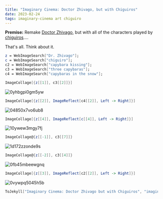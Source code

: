 ```yaml
---
title: "Imaginary Cinema: Doctor Zhivago, but with Chiguiros"
date: 2023-02-24
tags: imaginary-cinema art chiguiro
---
```


**Premise:** Remake [Doctor Zhivago](https://en.wikipedia.org/wiki/Doctor_Zhivago_(film)), but with all of the characters played by [chiguiros](https://en.wikipedia.org/wiki/Capybara)....


That's all. Think about it.

```mathematica
z = WebImageSearch["Dr. Zhivago"];
c = WebImageSearch["chiguiro"];
c2 = WebImageSearch["capybara kissing"];
c3 = WebImageSearch["three capybaras"];
c4 = WebImageSearch["capybaras in the snow"];
```

```mathematica
ImageCollage[{z[[1]], c3[[2]]}]
```

![0yhbgpi0gm5yw](/blog/images/2023/2/24/0yhbgpi0gm5yw.png)

```mathematica
ImageCollage[{z[[2]], ImageReflect[c4[[2]], Left -> Right]}]
```

![04850x7vo6ub8](/blog/images/2023/2/24/04850x7vo6ub8.png)

```mathematica
ImageCollage[{z[[4]], ImageReflect[c[[4]], Left -> Right]}]
```

![10ywew3mgy7fj](/blog/images/2023/2/24/10ywew3mgy7fj.png)

```mathematica
ImageCollage@{z[[-1]], c3[[7]]}
```

![1d172zzonde9s](/blog/images/2023/2/24/1d172zzonde9s.png)

```mathematica
ImageCollage@{z[[-2]], c3[[4]]}
```

![0fb45mbeewgnq](/blog/images/2023/2/24/0fb45mbeewgnq.png)

```mathematica
ImageCollage[{z[[3]], ImageReflect[c2[[2]], Left -> Right]}]
```

![0vywpq5045h5b](/blog/images/2023/2/24/0vywpq5045h5b.png)

```mathematica
ToJekyll["Imaginary Cinema: Doctor Zhivago but with Chiguiros", "imaginary-cinema, art"]
```
